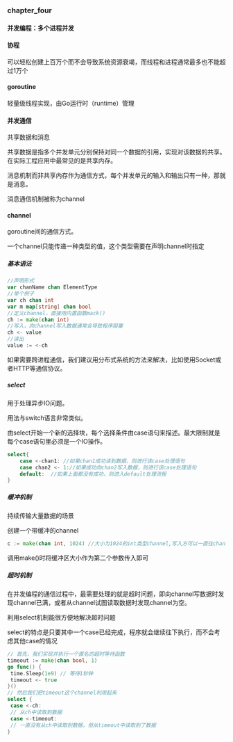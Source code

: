 ### chapter_four

#### 并发编程：多个进程并发

#### 协程

可以轻松创建上百万个而不会导致系统资源衰竭，而线程和进程通常最多也不能超过1万个

#### goroutine

轻量级线程实现，由Go运行时（runtime）管理

#### 并发通信

共享数据和消息

共享数据是指多个并发单元分别保持对同一个数据的引用，实现对该数据的共享。在实际工程应用中最常见的是共享内存。

消息机制而非共享内存作为通信方式，每个并发单元的输入和输出只有一种，那就是消息。

消息通信机制被称为channel

#### channel

goroutine间的通信方式。

一个channel只能传递一种类型的值，这个类型需要在声明channel时指定

##### 基本语法

````go
//声明形式
var chanName chan ElementType 
//举个例子
var ch chan int 
var m map[string] chan bool 
//定义channel，直接用内置函数mack()
ch := make(chan int) 
//写入，向channel写入数据通常会导致程序阻塞
ch <- value 
//读出
value := <-ch 
````

如果需要跨进程通信，我们建议用分布式系统的方法来解决，比如使用Socket或者HTTP等通信协议。

##### select

用于处理异步IO问题。

用法与switch语言非常类似。

由select开始一个新的选择块，每个选择条件由case语句来描述。最大限制就是每个case语句里必须是一个IO操作。

```go
select{
    case <-chan1: //如果chan1成功读到数据，则进行该case处理语句
    case chan2 <- 1://如果成功向chan2写入数据，则进行该case处理语句
    default:  //如果上面都没有成功，则进入default处理流程
}
```

##### 缓冲机制

持续传输大量数据的场景

创建一个带缓冲的channel

```go
c := make(chan int, 1024) //大小为1024的int类型channel,写入方可以一直往channel里写入，在缓冲区被填完之前都不会阻塞
```

调用make()时将缓冲区大小作为第二个参数传入即可

##### 超时机制

在并发编程的通信过程中，最需要处理的就是超时问题，即向channel写数据时发现channel已满，或者从channel试图读取数据时发现channel为空。

利用select机制能很方便地解决超时问题

select的特点是只要其中一个case已经完成，程序就会继续往下执行，而不会考虑其他case的情况

```go
// 首先，我们实现并执行一个匿名的超时等待函数
timeout := make(chan bool, 1) 
go func() { 
 time.Sleep(1e9) // 等待1秒钟
 timeout <- true
}() 
// 然后我们把timeout这个channel利用起来
select { 
 case <-ch: 
 // 从ch中读取到数据
 case <-timeout: 
 // 一直没有从ch中读取到数据，但从timeout中读取到了数据
}
```

